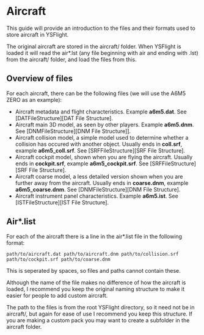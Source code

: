 # Aircraft

This guide will provide an introduction to the files and their formats used to store aircraft in YSFlight.

The original aircraft are stored in the aircraft/ folder. When YSFlight is loaded it will read the air*.lst (any file beginning with air and ending with .lst) from the aircraft/ folder, and load the files from this. 

## Overview of files

For each aircraft, there can be the following files (we will use the A6M5 ZERO as an example):

- Aircraft metadata and flight characteristics. Example **a6m5.dat**. See [DATFileStructure][DAT File Structure].
- Aircraft main 3D model, as seen by other players. Example **a6m5.dnm**. See [DNMFileStructure][DNM File Structure]].
- Aircraft collision model, a simple model used to determine whether a collision has occured with another object. Usually ends in **coll.srf**, example **a6m5_coll.srf**. See [SRFFileStructure][SRF File Structure].
- Aircraft cockpit model, shown when you are flying the aircraft. Usually ends in **cockpit.srf**, example **a6m5_cockpit.srf**. See [SRFFileStructure][SRF File Structure].
- Aircraft coarse model, a less detailed version shown when you are further away from the aircraft. Usually ends in **coarse.dnm**, example **a6m5_coarse.dnm**. See [DNMFileStructure][DNM File Structure].
- Aircraft instrument panel characteristics. Example **a6m5.ist**. See [ISTFileStructure][IST File Structure].

## Air*.list

For each of the aircraft there is a line in the air*.list file in the following format:

    path/to/aircraft.dat path/to/aircraft.dnm path/to/collision.srf path/to/cockpit.srf path/to/coarse.dnm

This is seperated by spaces, so files and paths cannot contain these.

Although the name of the file makes no difference of how the aircraft is loaded, I recommend you keep the original naming structure to make it easier for people to add custom aircraft.

The path to the files is from the root YSFlight directory, so it need not be in aircraft/, but again for ease of use I recommend you keep this structure. If you are making a custom pack you may want to create a subfolder in the aircraft folder.
